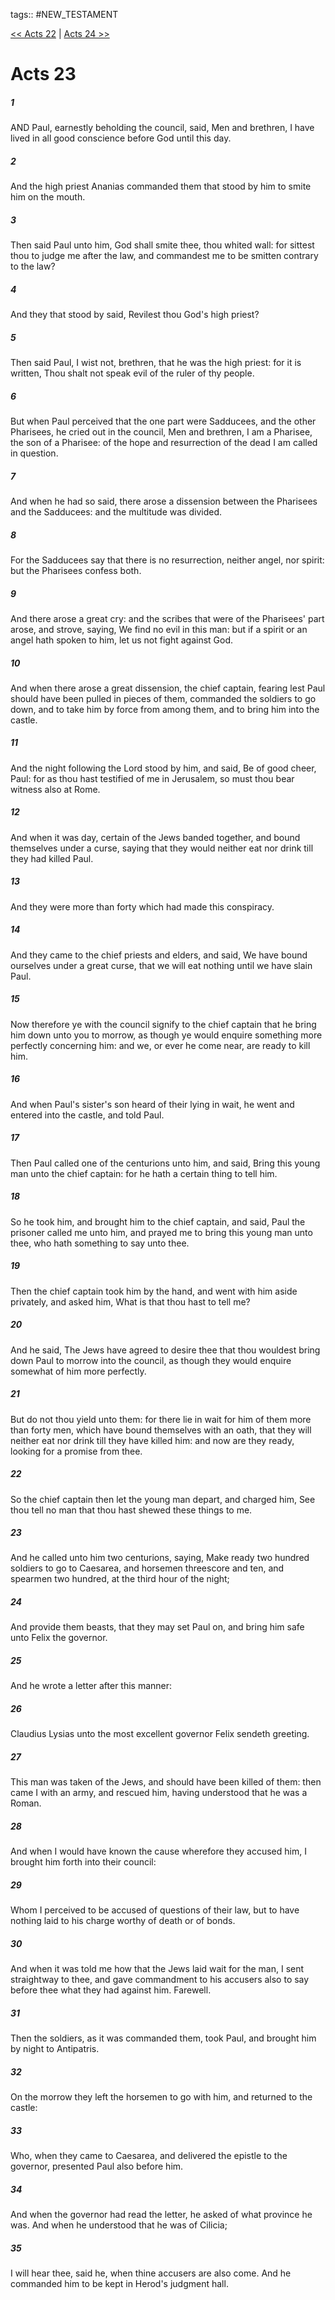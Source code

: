 tags:: #NEW_TESTAMENT

[<< Acts 22](NEW_TESTAMENT/05_Acts/Acts_22.md) | [Acts 24 >>](NEW_TESTAMENT/05_Acts/Acts_24.md)

# Acts 23

##### 1

AND Paul, earnestly beholding the council, said, Men and brethren, I have lived in all good conscience before God until this day.

##### 2

And the high priest Ananias commanded them that stood by him to smite him on the mouth.

##### 3

Then said Paul unto him, God shall smite thee, thou whited wall: for sittest thou to judge me after the law, and commandest me to be smitten contrary to the law?

##### 4

And they that stood by said, Revilest thou God's high priest?

##### 5

Then said Paul, I wist not, brethren, that he was the high priest: for it is written, Thou shalt not speak evil of the ruler of thy people.

##### 6

But when Paul perceived that the one part were Sadducees, and the other Pharisees, he cried out in the council, Men and brethren, I am a Pharisee, the son of a Pharisee: of the hope and resurrection of the dead I am called in question.

##### 7

And when he had so said, there arose a dissension between the Pharisees and the Sadducees: and the multitude was divided.

##### 8

For the Sadducees say that there is no resurrection, neither angel, nor spirit: but the Pharisees confess both.

##### 9

And there arose a great cry: and the scribes that were of the Pharisees' part arose, and strove, saying, We find no evil in this man: but if a spirit or an angel hath spoken to him, let us not fight against God.

##### 10

And when there arose a great dissension, the chief captain, fearing lest Paul should have been pulled in pieces of them, commanded the soldiers to go down, and to take him by force from among them, and to bring him into the castle.

##### 11

And the night following the Lord stood by him, and said, Be of good cheer, Paul: for as thou hast testified of me in Jerusalem, so must thou bear witness also at Rome.

##### 12

And when it was day, certain of the Jews banded together, and bound themselves under a curse, saying that they would neither eat nor drink till they had killed Paul.

##### 13

And they were more than forty which had made this conspiracy.

##### 14

And they came to the chief priests and elders, and said, We have bound ourselves under a great curse, that we will eat nothing until we have slain Paul.

##### 15

Now therefore ye with the council signify to the chief captain that he bring him down unto you to morrow, as though ye would enquire something more perfectly concerning him: and we, or ever he come near, are ready to kill him.

##### 16

And when Paul's sister's son heard of their lying in wait, he went and entered into the castle, and told Paul.

##### 17

Then Paul called one of the centurions unto him, and said, Bring this young man unto the chief captain: for he hath a certain thing to tell him.

##### 18

So he took him, and brought him to the chief captain, and said, Paul the prisoner called me unto him, and prayed me to bring this young man unto thee, who hath something to say unto thee.

##### 19

Then the chief captain took him by the hand, and went with him aside privately, and asked him, What is that thou hast to tell me?

##### 20

And he said, The Jews have agreed to desire thee that thou wouldest bring down Paul to morrow into the council, as though they would enquire somewhat of him more perfectly.

##### 21

But do not thou yield unto them: for there lie in wait for him of them more than forty men, which have bound themselves with an oath, that they will neither eat nor drink till they have killed him: and now are they ready, looking for a promise from thee.

##### 22

So the chief captain then let the young man depart, and charged him, See thou tell no man that thou hast shewed these things to me.

##### 23

And he called unto him two centurions, saying, Make ready two hundred soldiers to go to Caesarea, and horsemen threescore and ten, and spearmen two hundred, at the third hour of the night;

##### 24

And provide them beasts, that they may set Paul on, and bring him safe unto Felix the governor.

##### 25

And he wrote a letter after this manner:

##### 26

Claudius Lysias unto the most excellent governor Felix sendeth greeting.

##### 27

This man was taken of the Jews, and should have been killed of them: then came I with an army, and rescued him, having understood that he was a Roman.

##### 28

And when I would have known the cause wherefore they accused him, I brought him forth into their council:

##### 29

Whom I perceived to be accused of questions of their law, but to have nothing laid to his charge worthy of death or of bonds.

##### 30

And when it was told me how that the Jews laid wait for the man, I sent straightway to thee, and gave commandment to his accusers also to say before thee what they had against him. Farewell.

##### 31

Then the soldiers, as it was commanded them, took Paul, and brought him by night to Antipatris.

##### 32

On the morrow they left the horsemen to go with him, and returned to the castle:

##### 33

Who, when they came to Caesarea, and delivered the epistle to the governor, presented Paul also before him.

##### 34

And when the governor had read the letter, he asked of what province he was. And when he understood that he was of Cilicia;

##### 35

I will hear thee, said he, when thine accusers are also come. And he commanded him to be kept in Herod's judgment hall.
